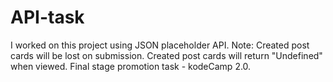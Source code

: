 # API-task
I worked on this project using JSON placeholder API. 
Note: 
Created post cards will be lost on submission.
Created post cards will return "Undefined" when viewed.
Final stage promotion task - kodeCamp 2.0.

